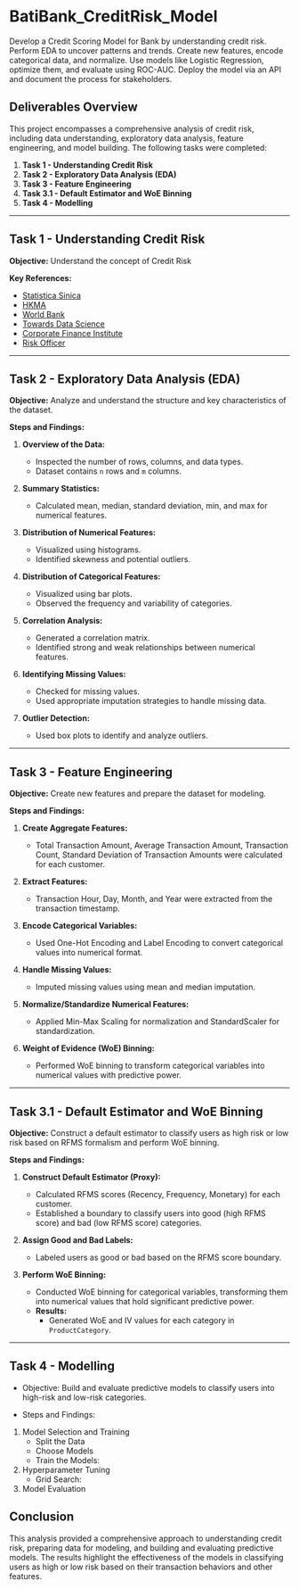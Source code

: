# BatiBank_CreditRisk_Model
Develop a Credit Scoring Model for Bank by understanding credit risk. Perform EDA to uncover patterns and trends. Create new features, encode categorical data, and normalize. Use models like Logistic Regression, optimize them, and evaluate using ROC-AUC. Deploy the model via an API and document the process for stakeholders.

## Deliverables Overview

This project encompasses a comprehensive analysis of credit risk, including data understanding, exploratory data analysis, feature engineering, and model building. The following tasks were completed:

1. **Task 1 - Understanding Credit Risk**
2. **Task 2 - Exploratory Data Analysis (EDA)**
3. **Task 3 - Feature Engineering**
4. **Task 3.1 - Default Estimator and WoE Binning**
5. **Task 4 - Modelling**

---

## Task 1 - Understanding Credit Risk

**Objective:** Understand the concept of Credit Risk

**Key References:**
- [Statistica Sinica](https://www3.stat.sinica.edu.tw/statistica/oldpdf/A28n535.pdf)
- [HKMA](https://www.hkma.gov.hk/media/eng/doc/key-functions/financial-infrastructure/alternative_credit_scoring.pdf)
- [World Bank](https://thedocs.worldbank.org/en/doc/935891585869698451-0130022020/original/CREDITSCORINGAPPROACHESGUIDELINESFINALWEB.pdf)
- [Towards Data Science](https://towardsdatascience.com/how-to-develop-a-credit-risk-model-and-scorecard-91335fc01f03)
- [Corporate Finance Institute](https://corporatefinanceinstitute.com/resources/commercial-lending/credit-risk/)
- [Risk Officer](https://www.risk-officer.com/Credit_Risk.htm)

---

## Task 2 - Exploratory Data Analysis (EDA)

**Objective:** Analyze and understand the structure and key characteristics of the dataset.

**Steps and Findings:**

1. **Overview of the Data:**
   - Inspected the number of rows, columns, and data types.
   - Dataset contains `n` rows and `m` columns.

2. **Summary Statistics:**
   - Calculated mean, median, standard deviation, min, and max for numerical features.

3. **Distribution of Numerical Features:**
   - Visualized using histograms.
   - Identified skewness and potential outliers.

4. **Distribution of Categorical Features:**
   - Visualized using bar plots.
   - Observed the frequency and variability of categories.

5. **Correlation Analysis:**
   - Generated a correlation matrix.
   - Identified strong and weak relationships between numerical features.

6. **Identifying Missing Values:**
   - Checked for missing values.
   - Used appropriate imputation strategies to handle missing data.

7. **Outlier Detection:**
   - Used box plots to identify and analyze outliers.

---

## Task 3 - Feature Engineering

**Objective:** Create new features and prepare the dataset for modeling.

**Steps and Findings:**

1. **Create Aggregate Features:**
   - Total Transaction Amount, Average Transaction Amount, Transaction Count, Standard Deviation of Transaction Amounts were calculated for each customer.

2. **Extract Features:**
   - Transaction Hour, Day, Month, and Year were extracted from the transaction timestamp.

3. **Encode Categorical Variables:**
   - Used One-Hot Encoding and Label Encoding to convert categorical values into numerical format.

4. **Handle Missing Values:**
   - Imputed missing values using mean and median imputation.

5. **Normalize/Standardize Numerical Features:**
   - Applied Min-Max Scaling for normalization and StandardScaler for standardization.

6. **Weight of Evidence (WoE) Binning:**
   - Performed WoE binning to transform categorical variables into numerical values with predictive power.

---

## Task 3.1 - Default Estimator and WoE Binning

**Objective:** Construct a default estimator to classify users as high risk or low risk based on RFMS formalism and perform WoE binning.

**Steps and Findings:**

1. **Construct Default Estimator (Proxy):**
   - Calculated RFMS scores (Recency, Frequency, Monetary) for each customer.
   - Established a boundary to classify users into good (high RFMS score) and bad (low RFMS score) categories.

2. **Assign Good and Bad Labels:**
   - Labeled users as good or bad based on the RFMS score boundary.

3. **Perform WoE Binning:**
   - Conducted WoE binning for categorical variables, transforming them into numerical values that hold significant predictive power.
   - **Results:**
     - Generated WoE and IV values for each category in `ProductCategory`.

---

## Task 4 - Modelling

   - Objective: Build and evaluate predictive models to classify users into high-risk and low-risk categories.

   - Steps and Findings:

  1. Model Selection and Training
      - Split the Data
      - Choose Models
      - Train the Models:
  2. Hyperparameter Tuning
      - Grid Search:
  3. Model Evaluation


## Conclusion

This analysis provided a comprehensive approach to understanding credit risk, preparing data for modeling, and building and evaluating predictive models. The results highlight the effectiveness of the models in classifying users as high or low risk based on their transaction behaviors and other features.
